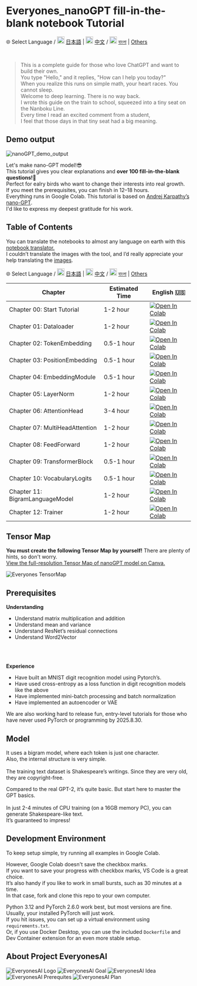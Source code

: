 # **Everyones_nanoGPT fill-in-the-blank notebook Tutorial**

🌐 Select Language /
<img src="https://flagcdn.com/24x18/jp.png" width="20"/> [日本語](https://github.com/HayatoHongo/Everyones_nanoGPT/tree/ja) |
<img src="https://flagcdn.com/24x18/cn.png" width="20"/> [中文](https://github.com/HayatoHongo/Everyones_nanoGPT/tree/ch) /
<img src="https://flagcdn.com/24x18/bd.png" width="20"/> [বাংলা](https://github.com/HayatoHongo/Everyones_nanoGPT/tree/bn) |
[Others](README.otherlanguages.md)

<br>

> This is a complete guide for those who love ChatGPT and want to build their own.<br>
> You type "Hello," and it replies, "How can I help you today?"<br>
> When you realize this runs on simple math, your heart races. You cannot sleep.<br>
> Welcome to deep learning. There is no way back.<br>
> I wrote this guide on the train to school, squeezed into a tiny seat on the Nanboku Line.<br>
> Every time I read an excited comment from a student,<br>
> I feel that those days in that tiny seat had a big meaning.<br>  

## **Demo output**
![nanoGPT_demo_output](assets/Everyones_nanoGPT_demo_output.png)

Let's make nano-GPT model!😎<br>
This tutorial gives you clear explanations and **over 100 fill-in-the-blank questions!🫨** <br>
Perfect for ealry birds who want to change their interests into real growth.<br>
If you meet the prerequisites, you can finish in 12–18 hours.<br>
Everything runs in Google Colab. This tutorial is based on [Andrej Karpathy’s nano-GPT](https://colab.research.google.com/drive/1JMLa53HDuA-i7ZBmqV7ZnA3c_fvtXnx-?usp=sharing). <br>
I'd like to express my deepest gratitude for his work.


## Table of Contents
You can translate the notebooks to almost any language on earth with this [notebook translator.](README.otherlanguages.md)<br>
I couldn’t translate the images with the tool, and I’d really appreciate your help translating the [images](https://www.canva.com/design/DAGw0J7yCsE/xdcjITCHd02iLSUMw8wlXA/edit?utm_content=DAGw0J7yCsE&utm_campaign=designshare&utm_medium=link2&utm_source=sharebutton).<br>


🌐 Select Language /
<img src="https://flagcdn.com/24x18/jp.png" width="20"/> [日本語](https://github.com/HayatoHongo/Everyones_nanoGPT/tree/ja) |
<img src="https://flagcdn.com/24x18/cn.png" width="20"/> [中文](https://github.com/HayatoHongo/Everyones_nanoGPT/tree/ch) /
<img src="https://flagcdn.com/24x18/bd.png" width="20"/> [বাংলা](https://github.com/HayatoHongo/Everyones_nanoGPT/tree/bn) |
[Others](README.otherlanguages.md)


| Chapter  | Estimated Time | English 🇺🇸 |
|---|---|---|
| Chapter 00: Start Tutorial      | 1-2 hour    | [![Open In Colab](https://colab.research.google.com/assets/colab-badge.svg)](https://colab.research.google.com/github/HayatoHongo/Everyones_nanoGPT/blob/main/notebooks/todo/Everyones_nanoGPT_colab_Chapter00_todo.ipynb) |
| Chapter 01: Dataloader         | 1-2 hour    | [![Open In Colab](https://colab.research.google.com/assets/colab-badge.svg)](https://colab.research.google.com/github/HayatoHongo/Everyones_nanoGPT/blob/main/notebooks/todo/Everyones_nanoGPT_colab_Chapter01_todo.ipynb) |
| Chapter 02: TokenEmbedding     | 0.5-1 hour  | [![Open In Colab](https://colab.research.google.com/assets/colab-badge.svg)](https://colab.research.google.com/github/HayatoHongo/Everyones_nanoGPT/blob/main/notebooks/todo/Everyones_nanoGPT_colab_Chapter02_todo.ipynb) |
| Chapter 03: PositionEmbedding  | 0.5-1 hour  | [![Open In Colab](https://colab.research.google.com/assets/colab-badge.svg)](https://colab.research.google.com/github/HayatoHongo/Everyones_nanoGPT/blob/main/notebooks/todo/Everyones_nanoGPT_colab_Chapter03_todo.ipynb) |
| Chapter 04: EmbeddingModule    | 0.5-1 hour  | [![Open In Colab](https://colab.research.google.com/assets/colab-badge.svg)](https://colab.research.google.com/github/HayatoHongo/Everyones_nanoGPT/blob/main/notebooks/todo/Everyones_nanoGPT_colab_Chapter04_todo.ipynb) |
| Chapter 05: LayerNorm          | 1-2 hour    | [![Open In Colab](https://colab.research.google.com/assets/colab-badge.svg)](https://colab.research.google.com/github/HayatoHongo/Everyones_nanoGPT/blob/main/notebooks/todo/Everyones_nanoGPT_colab_Chapter05_todo.ipynb) |
| Chapter 06: AttentionHead      | 3-4 hour    | [![Open In Colab](https://colab.research.google.com/assets/colab-badge.svg)](https://colab.research.google.com/github/HayatoHongo/Everyones_nanoGPT/blob/main/notebooks/todo/Everyones_nanoGPT_colab_Chapter06_todo.ipynb) |
| Chapter 07: MultiHeadAttention | 1-2 hour    | [![Open In Colab](https://colab.research.google.com/assets/colab-badge.svg)](https://colab.research.google.com/github/HayatoHongo/Everyones_nanoGPT/blob/main/notebooks/todo/Everyones_nanoGPT_colab_Chapter07_todo.ipynb) |
| Chapter 08: FeedForward        | 1-2 hour    | [![Open In Colab](https://colab.research.google.com/assets/colab-badge.svg)](https://colab.research.google.com/github/HayatoHongo/Everyones_nanoGPT/blob/main/notebooks/todo/Everyones_nanoGPT_colab_Chapter08_todo.ipynb) |
| Chapter 09: TransformerBlock   | 0.5-1 hour  | [![Open In Colab](https://colab.research.google.com/assets/colab-badge.svg)](https://colab.research.google.com/github/HayatoHongo/Everyones_nanoGPT/blob/main/notebooks/todo/Everyones_nanoGPT_colab_Chapter09_todo.ipynb) |
| Chapter 10: VocabularyLogits   | 0.5-1 hour  | [![Open In Colab](https://colab.research.google.com/assets/colab-badge.svg)](https://colab.research.google.com/github/HayatoHongo/Everyones_nanoGPT/blob/main/notebooks/todo/Everyones_nanoGPT_colab_Chapter10_todo.ipynb) |
| Chapter 11: BigramLanguageModel| 1-2 hour    | [![Open In Colab](https://colab.research.google.com/assets/colab-badge.svg)](https://colab.research.google.com/github/HayatoHongo/Everyones_nanoGPT/blob/main/notebooks/todo/Everyones_nanoGPT_colab_Chapter11_todo.ipynb) |
| Chapter 12: Trainer            | 1-2 hour    | [![Open In Colab](https://colab.research.google.com/assets/colab-badge.svg)](https://colab.research.google.com/github/HayatoHongo/Everyones_nanoGPT/blob/main/notebooks/todo/Everyones_nanoGPT_colab_Chapter12_todo.ipynb) |


## **Tensor Map**
**You must create the following Tensor Map by yourself!** There are plenty of hints, so don't worry.<br>
[View the full-resolution Tensor Map of nanoGPT model on Canva.](https://www.canva.com/design/DAGskS8QP6k/1zs7IklaMrB_LncHn2I8pA/edit?utm_content=DAGskS8QP6k&utm_campaign=designshare&utm_medium=link2&utm_source=sharebutton)<br>

![Everyones TensorMap](assets/Everyones_nanoGPT_TensorMap_answer.png)

## **Prerequisites**

**Understanding**  
- Understand matrix multiplication and addition  
- Understand mean and variance  
- Understand ResNet’s residual connections  
- Understand Word2Vector  
<br>  
<br>  

**Experience**  
- Have built an MNIST digit recognition model using Pytorch’s.
- Have used cross-entropy as a loss function in digit recognition models like the above  
- Have implemented mini-batch processing and batch normalization  
- Have implemented an autoencoder or VAE

We are also working hard to release fun, entry-level tutorials for those who have never used PyTorch or programming by 2025.8.30.

## **Model**

It uses a bigram model, where each token is just one character.<br> 
Also, the internal structure is very simple.<br>  
The training text dataset is Shakespeare’s writings. Since they are very old, they are copyright-free.<br>

Compared to the real GPT-2, it’s quite basic. But start here to master the GPT basics.<br>  
In just 2-4 minutes of CPU training (on a 16GB memory PC), you can generate Shakespeare-like text.<br> 
It’s guaranteed to impress!<br>

## **Development Environment**

To keep setup simple, try running all examples in Google Colab.<br>

However, Google Colab doesn't save the checkbox marks.<br>
If you want to save your progress with checkbox marks, VS Code is a great choice.<br> 
It’s also handy if you like to work in small bursts, such as 30 minutes at a time.<br> 
In that case, fork and clone this repo to your own computer.<br>

Python 3.12 and PyTorch 2.6.0 work best, but most versions are fine.<br> 
Usually, your installed PyTorch will just work.<br>
 If you hit issues, you can set up a virtual environment using `requirements.txt`.<br>
Or, if you use Docker Desktop, you can use the included `Dockerfile` and Dev Container extension for an even more stable setup.

## **About Project EveryonesAI**

![EveryonesAI Logo](assets/EveryonesAI_logo.png)
![EveryonesAI Goal](assets/EveryonesAI_goal.png)
![EveryonesAI Idea](assets/EveryonesAI_idea.png)
![EveryonesAI Prerequites](assets/EveryonesAI_prerequites.png)
![EveryonesAI Plan](assets/EveryonesAI_plan.png)